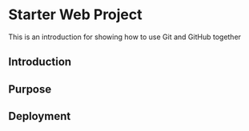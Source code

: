 # Starter Web Project

This is an introduction for showing how to use Git and GitHub together
## Introduction

## Purpose

## Deployment